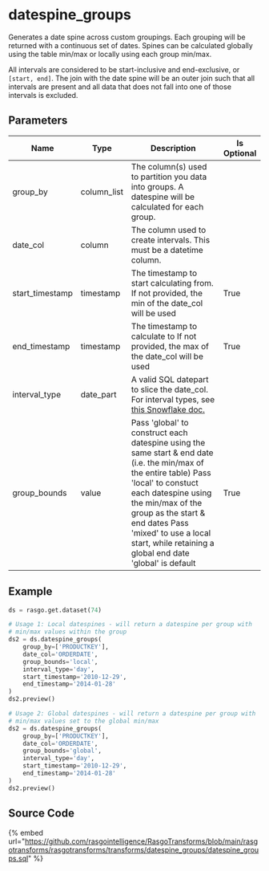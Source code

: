 

# datespine_groups

Generates a date spine across custom groupings. Each grouping will be returned with a 
continuous set of dates.
Spines can be calculated globally using the table min/max or locally using each group min/max.

All intervals are considered to be start-inclusive and end-exclusive, or `[start, end]`. 
The join with the date spine will be an outer join such that all intervals are present 
and all data that does not fall into one of those intervals is excluded. 


## Parameters

|      Name       |    Type     |                                                                                                                                                 Description                                                                                                                                                 | Is Optional |
| --------------- | ----------- | ----------------------------------------------------------------------------------------------------------------------------------------------------------------------------------------------------------------------------------------------------------------------------------------------------------- | ----------- |
| group_by        | column_list | The column(s) used to partition you data into groups. A datespine will be calculated for each group.                                                                                                                                                                                                        |             |
| date_col        | column      | The column used to create intervals. This must be a datetime column.                                                                                                                                                                                                                                        |             |
| start_timestamp | timestamp   | The timestamp to start calculating from. If not provided, the min of the date_col will be used                                                                                                                                                                                                              | True        |
| end_timestamp   | timestamp   | The timestamp to calculate to If not provided, the max of the date_col will be used                                                                                                                                                                                                                         | True        |
| interval_type   | date_part   | A valid SQL datepart to slice the date_col. For interval types, see [this Snowflake doc.](https://docs.snowflake.com/en/sql-reference/data-types-datetime.html#interval-constants)                                                                                                                          |             |
| group_bounds    | value       | Pass 'global' to construct each datespine using the same start & end date (i.e. the min/max of the entire table)  Pass 'local' to constuct each datespine using the min/max of the group as the start & end dates Pass 'mixed' to use a local start, while retaining a global end date 'global' is default  | True        |


## Example

```python
ds = rasgo.get.dataset(74)

# Usage 1: Local datespines - will return a datespine per group with 
# min/max values within the group
ds2 = ds.datespine_groups(
    group_by=['PRODUCTKEY'],
    date_col='ORDERDATE',
    group_bounds='local',
    interval_type='day',
    start_timestamp='2010-12-29',
    end_timestamp='2014-01-28' 
)
ds2.preview()

# Usage 2: Global datespines - will return a datespine per group with 
# min/max values set to the global min/max
ds2 = ds.datespine_groups(
    group_by=['PRODUCTKEY'],
    date_col='ORDERDATE',
    group_bounds='global',
    interval_type='day',
    start_timestamp='2010-12-29',
    end_timestamp='2014-01-28' 
)
ds2.preview()

```

## Source Code

{% embed url="https://github.com/rasgointelligence/RasgoTransforms/blob/main/rasgotransforms/rasgotransforms/transforms/datespine_groups/datespine_groups.sql" %}

